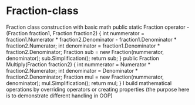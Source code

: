 # Fraction-class
Fraction class construction with basic math
public static Fraction operator -(Fraction fraction1, Fraction fraction2)
        {
            int nummerator = fraction1.Numerator * fraction2.Denominator - fraction1.Denominator * fraction2.Numerator;
            int denominator = fraction1.Denominator * fraction2.Denominator;
            Fraction sub = new Fraction(nummerator, denominator);
            sub.Simplification();
            return sub;
        }
public Fraction Multiply(Fraction fraction2)
        {
            int nummerator = Numerator * fraction2.Numerator;
            int denominator = Denominator * fraction2.Denominator;
            Fraction mul = new Fraction(nummerator, denominator);
            mul.Simplification();
            return mul;
        }
I build mathematical operations by overriding operators or creating properties (the purpose here is to demonstrate different handling in OOP)
